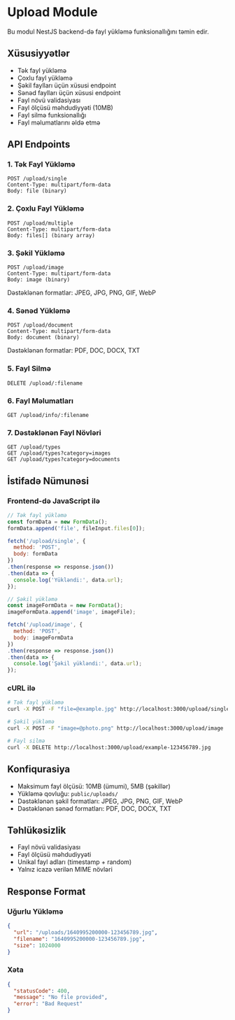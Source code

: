 # Upload Module

Bu modul NestJS backend-də fayl yükləmə funksionallığını təmin edir.

## Xüsusiyyətlər

- Tək fayl yükləmə
- Çoxlu fayl yükləmə
- Şəkil faylları üçün xüsusi endpoint
- Sənəd faylları üçün xüsusi endpoint
- Fayl növü validasiyası
- Fayl ölçüsü məhdudiyyəti (10MB)
- Fayl silmə funksionallığı
- Fayl məlumatlarını əldə etmə

## API Endpoints

### 1. Tək Fayl Yükləmə
```
POST /upload/single
Content-Type: multipart/form-data
Body: file (binary)
```

### 2. Çoxlu Fayl Yükləmə
```
POST /upload/multiple
Content-Type: multipart/form-data
Body: files[] (binary array)
```

### 3. Şəkil Yükləmə
```
POST /upload/image
Content-Type: multipart/form-data
Body: image (binary)
```
Dəstəklənən formatlar: JPEG, JPG, PNG, GIF, WebP

### 4. Sənəd Yükləmə
```
POST /upload/document
Content-Type: multipart/form-data
Body: document (binary)
```
Dəstəklənən formatlar: PDF, DOC, DOCX, TXT

### 5. Fayl Silmə
```
DELETE /upload/:filename
```

### 6. Fayl Məlumatları
```
GET /upload/info/:filename
```

### 7. Dəstəklənən Fayl Növləri
```
GET /upload/types
GET /upload/types?category=images
GET /upload/types?category=documents
```

## İstifadə Nümunəsi

### Frontend-də JavaScript ilə
```javascript
// Tək fayl yükləmə
const formData = new FormData();
formData.append('file', fileInput.files[0]);

fetch('/upload/single', {
  method: 'POST',
  body: formData
})
.then(response => response.json())
.then(data => {
  console.log('Yükləndi:', data.url);
});

// Şəkil yükləmə
const imageFormData = new FormData();
imageFormData.append('image', imageFile);

fetch('/upload/image', {
  method: 'POST',
  body: imageFormData
})
.then(response => response.json())
.then(data => {
  console.log('Şəkil yükləndi:', data.url);
});
```

### cURL ilə
```bash
# Tək fayl yükləmə
curl -X POST -F "file=@example.jpg" http://localhost:3000/upload/single

# Şəkil yükləmə
curl -X POST -F "image=@photo.png" http://localhost:3000/upload/image

# Fayl silmə
curl -X DELETE http://localhost:3000/upload/example-123456789.jpg
```

## Konfiqurasiya

- Maksimum fayl ölçüsü: 10MB (ümumi), 5MB (şəkillər)
- Yükləmə qovluğu: `public/uploads/`
- Dəstəklənən şəkil formatları: JPEG, JPG, PNG, GIF, WebP
- Dəstəklənən sənəd formatları: PDF, DOC, DOCX, TXT

## Təhlükəsizlik

- Fayl növü validasiyası
- Fayl ölçüsü məhdudiyyəti
- Unikal fayl adları (timestamp + random)
- Yalnız icazə verilən MIME növləri

## Response Format

### Uğurlu Yükləmə
```json
{
  "url": "/uploads/1640995200000-123456789.jpg",
  "filename": "1640995200000-123456789.jpg",
  "size": 1024000
}
```

### Xəta
```json
{
  "statusCode": 400,
  "message": "No file provided",
  "error": "Bad Request"
}
```
